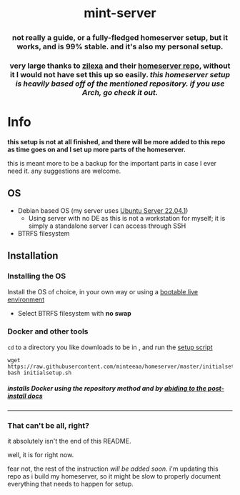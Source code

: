 # <p align="center">**mint-server**</p>
### <p align="center">not really a guide, or a fully-fledged homeserver setup, but it works, and is 99% stable. and it's also my personal setup.</p>
### <p align="center">very large thanks to [zilexa](https://github.com/zilexa) and their [homeserver repo](https://github.com/zilexa/Homeserver), without it I  would not have set this up so easily. *this homeserver setup is heavily based off of the mentioned repository. if you use Arch, go check it out.*</p>

# **Info**
**this setup is not at all finished, and there will be more added to this repo as time goes on and I set up more parts of the homeserver.**

this is meant more to be a backup for the important parts in case I ever need it. any suggestions are welcome. 

## **OS**
- Debian based OS (my server uses [Ubuntu Server 22.04.1](https://ubuntu.com/download/server))
    - Using server with no DE as this is not a workstation for myself; it is simply a standalone server I can access through SSH
- BTRFS filesystem

## **Installation**
### **Installing the OS**
Install the OS of choice, in your own way or using a [bootable live environment](https://ubuntu.com/tutorials/create-a-usb-stick-on-windows#1-overview)

* Select BTRFS filesystem with **no swap**

### **Docker and other tools**
`cd` to a directory you like downloads to be in , and run the [setup script](https://github.com/minteeaa/homeserver/blob/master/initialsetup.sh)
```
wget https://raw.githubusercontent.com/minteeaa/homeserver/master/initialsetup.sh
bash initialsetup.sh
```
##### installs Docker using the repository method and by [abiding to the post-install docs](https://docs.docker.com/engine/install/linux-postinstall/)

***

### **That can't be all, right?**
it absolutely isn't the end of this README. 

well, it is for right now.

fear not, the rest of the instruction *will be added soon.* i'm updating this repo as i build my homeserver, so it might be slow to properly document everything that needs to happen for setup.


